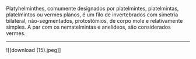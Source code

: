 Platyhelminthes, comumente designados por platelmintes, platelmintas, platelmintos ou vermes planos, é um filo de invertebrados com simetria bilateral, não-segmentados, protostómios, de corpo mole e relativamente simples. A par com os nematelmintas e anelídeos, são considerados vermes.

---
![[download (15).jpeg]]
